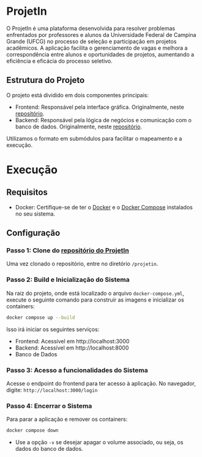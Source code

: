 # ProjetIn

O ProjetIn é uma plataforma desenvolvida para resolver problemas enfrentados por professores e alunos da Universidade Federal de Campina Grande (UFCG) no processo de seleção e participação em projetos acadêmicos. A aplicação facilita o gerenciamento de vagas e melhora a correspondência entre alunos e oportunidades de projetos, aumentando a eficiência e eficácia do processo seletivo.

## Estrutura do Projeto
O projeto está dividido em dois componentes principais:

- Frontend: Responsável pela interface gráfica. Originalmente, neste [repositório](https://github.com/ESinco/frontend.git).
- Backend: Responsável pela lógica de negócios e comunicação com o banco de dados. Originalmente, neste [repositório](https://github.com/ESinco/backend.git).

Utilizamos o formato em submódulos para facilitar o mapeamento e a execução.

# Execução

## Requisitos
- Docker: Certifique-se de ter o [Docker](https://docs.docker.com/engine/install/) e o [Docker Compose](https://docs.docker.com/compose/install/) instalados no seu sistema.

## Configuração

### Passo 1: Clone do [repositório do ProjetIn](https://github.com/ESinco/gerencia.git)
Uma vez clonado o repositório, entre no diretório `/projetin`.

### Passo 2: Build e Inicialização do Sistema
Na raiz do projeto, onde está localizado o arquivo `docker-compose.yml`, execute o seguinte comando para construir as imagens e inicializar os containers:
```sh
docker compose up --build
```

Isso irá iniciar os seguintes serviços:

- Frontend: Acessível em http://localhost:3000
- Backend: Acessível em http://localhost:8000
- Banco de Dados

### Passo 3: Acesso a funcionalidades do Sistema
Acesse o endpoint do frontend para ter acesso à aplicação. No navegador, digite:
`http://localhost:3000/login`

### Passo 4: Encerrar o Sistema
Para parar a aplicação e remover os containers:
```sh
docker compose down
```
- Use a opção `-v` se desejar apagar o volume associado, ou seja, os dados do banco de dados.

